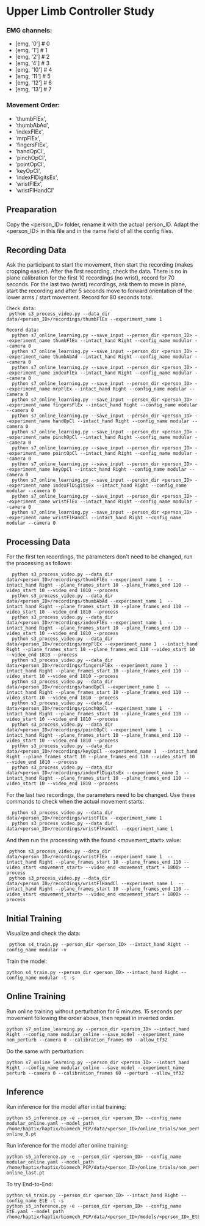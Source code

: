 # Upper Limb Controller Study

### EMG channels: 

- [emg, '0'] # 0
- [emg, '1'] # 1
- [emg, '2'] # 2
- [emg, '4'] # 3
- [emg, '10'] # 4
- [emg, '11'] # 5
- [emg, '12'] # 6
- [emg, '13'] # 7

### Movement Order:

- 'thumbFlEx',
- 'thumbAbAd',
- 'indexFlEx',
- 'mrpFlEx',
- 'fingersFlEx',
- 'handOpCl',
- 'pinchOpCl',
- 'pointOpCl',
- 'keyOpCl',
- 'indexFlDigitsEx',
- 'wristFlEx',
- 'wristFlHandCl'

## Preaparation
Copy the <person_ID> folder, rename it with the actual person_ID. Adapt the <person_ID> in this file and in the name field of all the config files.

## Recording Data
Ask the participant to start the movement, then start the recording (makes cropping easier). After the first recording, check the data. There is no in plane calibration for the first 10 recordings (no wrist), record for 70 seconds. For the last two (wrist) recordings, ask them to move in plane, start the recording and after 5 seconds move to forward orientation of the lower arms / start movement. Record for 80 seconds total.
```
Check data:
 python s3_process_video.py --data_dir data/<person_ID>/recordings/thumbFlEx --experiment_name 1
```
```
Record data:
  python s7_online_learning.py --save_input --person_dir <person_ID> --experiment_name thumbFlEx --intact_hand Right --config_name modular --camera 0
  python s7_online_learning.py --save_input --person_dir <person_ID> --experiment_name thumbAbAd --intact_hand Right --config_name modular --camera 0
  python s7_online_learning.py --save_input --person_dir <person_ID> --experiment_name indexFlEx --intact_hand Right --config_name modular --camera 0
  python s7_online_learning.py --save_input --person_dir <person_ID> --experiment_name mrpFlEx --intact_hand Right --config_name modular --camera 0
  python s7_online_learning.py --save_input --person_dir <person_ID> --experiment_name fingersFlEx --intact_hand Right --config_name modular --camera 0
  python s7_online_learning.py --save_input --person_dir <person_ID> --experiment_name handOpCl --intact_hand Right --config_name modular --camera 0
  python s7_online_learning.py --save_input --person_dir <person_ID> --experiment_name pinchOpCl --intact_hand Right --config_name modular --camera 0
  python s7_online_learning.py --save_input --person_dir <person_ID> --experiment_name pointOpCl --intact_hand Right --config_name modular --camera 0
  python s7_online_learning.py --save_input --person_dir <person_ID> --experiment_name keyOpCl --intact_hand Right --config_name modular --camera 0
  python s7_online_learning.py --save_input --person_dir <person_ID> --experiment_name indexFlDigitsEx --intact_hand Right --config_name modular --camera 0
  python s7_online_learning.py --save_input --person_dir <person_ID> --experiment_name wristFlEx --intact_hand Right --config_name modular --camera 0
  python s7_online_learning.py --save_input --person_dir <person_ID> --experiment_name wristFlHandCl --intact_hand Right --config_name modular --camera 0
```

## Processing Data
For the first ten recordings, the parameters don't need to be changed, run the processing as follows:
```
  python s3_process_video.py --data_dir data/<person_ID>/recordings/thumbFlEx --experiment_name 1  --intact_hand Right --plane_frames_start 10 --plane_frames_end 110 --video_start 10 --video_end 1810 --process
  python s3_process_video.py --data_dir data/<person_ID>/recordings/thumbAbAd --experiment_name 1  --intact_hand Right --plane_frames_start 10 --plane_frames_end 110 --video_start 10 --video_end 1810 --process
  python s3_process_video.py --data_dir data/<person_ID>/recordings/indexFlEx --experiment_name 1  --intact_hand Right --plane_frames_start 10 --plane_frames_end 110 --video_start 10 --video_end 1810 --process
  python s3_process_video.py --data_dir data/<person_ID>/recordings/mrpFlEx --experiment_name 1  --intact_hand Right --plane_frames_start 10 --plane_frames_end 110 --video_start 10 --video_end 1810 --process
  python s3_process_video.py --data_dir data/<person_ID>/recordings/fingersFlEx --experiment_name 1  --intact_hand Right --plane_frames_start 10 --plane_frames_end 110 --video_start 10 --video_end 1810 --process
  python s3_process_video.py --data_dir data/<person_ID>/recordings/handOpCl --experiment_name 1  --intact_hand Right --plane_frames_start 10 --plane_frames_end 110 --video_start 10 --video_end 1810 --process
  python s3_process_video.py --data_dir data/<person_ID>/recordings/pinchOpCl --experiment_name 1  --intact_hand Right --plane_frames_start 10 --plane_frames_end 110 --video_start 10 --video_end 1810 --process
  python s3_process_video.py --data_dir data/<person_ID>/recordings/pointOpCl --experiment_name 1  --intact_hand Right --plane_frames_start 10 --plane_frames_end 110 --video_start 10 --video_end 1810 --process
  python s3_process_video.py --data_dir data/<person_ID>/recordings/keyOpCl --experiment_name 1  --intact_hand Right --plane_frames_start 10 --plane_frames_end 110 --video_start 10 --video_end 1810 --process
  python s3_process_video.py --data_dir data/<person_ID>/recordings/indexFlDigitsEx --experiment_name 1  --intact_hand Right --plane_frames_start 10 --plane_frames_end 110 --video_start 10 --video_end 1810 --process
```

For the last two recordings, the parameters need to be changed. Use these commands to check when the actual movement starts:
```
  python s3_process_video.py --data_dir data/<person_ID>/recordings/wristFlEx --experiment_name 1
  python s3_process_video.py --data_dir data/<person_ID>/recordings/wristFlHandCl --experiment_name 1
```

And then run the processing with the found <movement_start> value:
```
 python s3_process_video.py --data_dir data/<person_ID>/recordings/wristFlEx --experiment_name 1  --intact_hand Right --plane_frames_start 10 --plane_frames_end 110 --video_start <movement_start> --video_end <movement_start + 1800> --process
 python s3_process_video.py --data_dir data/<person_ID>/recordings/wristFlHandCl --experiment_name 1  --intact_hand Right --plane_frames_start 10 --plane_frames_end 110 --video_start <movement_start> --video_end <movement_start + 1800> --process
```

## Initial Training
Visualize and check the data:
```
 python s4_train.py --person_dir <person_ID> --intact_hand Right --config_name modular -v
```
Train the model:
```
python s4_train.py --person_dir <person_ID> --intact_hand Right --config_name modular -t -s
```
  
## Online Training
Run online training without perturbation for 6 minutes. 15 seconds per movement following the order above, then repeat in inverted order.
```
python s7_online_learning.py --person_dir <person_ID> --intact_hand Right --config_name modular_online --save_model --experiment_name non_perturb --camera 0 --calibration_frames 60 --allow_tf32
```
Do the same with perturbation:
```
python s7_online_learning.py --person_dir <person_ID> --intact_hand Right --config_name modular_online --save_model --experiment_name perturb --camera 0 --calibration_frames 60 --perturb --allow_tf32
```

## Inference
Run inference for the model after initial training:
```
python s5_inference.py -e --person_dir <person_ID> --config_name modular_online.yaml --model_path /home/haptix/haptix/biomech_PCP/data/<person_ID>/online_trials/non_perturb/models/<person_ID>-online_0.pt
```
Run inference for the model after online training:
```
python s5_inference.py -e --person_dir <person_ID> --config_name modular_online.yaml --model_path /home/haptix/haptix/biomech_PCP/data/<person_ID>/online_trials/non_perturb/models/<person_ID>-online_last.pt
```
To try End-to-End:
```
python s4_train.py --person_dir <person_ID> --intact_hand Right --config_name EtE -t -s
python s5_inference.py -e --person_dir <person_ID> --config_name EtE.yaml --model_path /home/haptix/haptix/biomech_PCP/data/<person_ID>/models/<person_ID>_EtE.pt
```






























